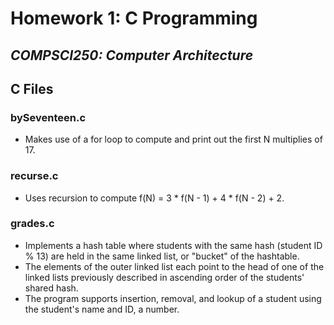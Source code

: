 # Homework 1: C Programming
## ***COMPSCI250: Computer Architecture***
## C Files
### bySeventeen.c
* Makes use of a for loop to compute and print out the first N multiplies of 17.

### recurse.c
* Uses recursion to compute f(N) =  3 * f(N - 1) + 4 * f(N - 2) + 2.

### grades.c
* Implements a hash table where students with the same hash (student ID % 13) are held in the same linked list, or "bucket" of the hashtable. 
* The elements of the outer linked list each point to the head of one of the linked lists previously described in ascending order of the students' shared hash.  
* The program supports insertion, removal, and lookup of a student using the student's name and ID, a number. 
